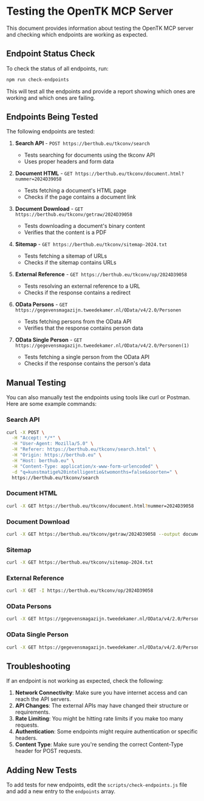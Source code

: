 # Testing the OpenTK MCP Server

This document provides information about testing the OpenTK MCP server and checking which endpoints are working as expected.

## Endpoint Status Check

To check the status of all endpoints, run:

```bash
npm run check-endpoints
```

This will test all the endpoints and provide a report showing which ones are working and which ones are failing.

## Endpoints Being Tested

The following endpoints are tested:

1. **Search API** - `POST https://berthub.eu/tkconv/search`
   - Tests searching for documents using the tkconv API
   - Uses proper headers and form data

2. **Document HTML** - `GET https://berthub.eu/tkconv/document.html?nummer=2024D39058`
   - Tests fetching a document's HTML page
   - Checks if the page contains a document link

3. **Document Download** - `GET https://berthub.eu/tkconv/getraw/2024D39058`
   - Tests downloading a document's binary content
   - Verifies that the content is a PDF

4. **Sitemap** - `GET https://berthub.eu/tkconv/sitemap-2024.txt`
   - Tests fetching a sitemap of URLs
   - Checks if the sitemap contains URLs

5. **External Reference** - `GET https://berthub.eu/tkconv/op/2024D39058`
   - Tests resolving an external reference to a URL
   - Checks if the response contains a redirect

6. **OData Persons** - `GET https://gegevensmagazijn.tweedekamer.nl/OData/v4/2.0/Personen`
   - Tests fetching persons from the OData API
   - Verifies that the response contains person data

7. **OData Single Person** - `GET https://gegevensmagazijn.tweedekamer.nl/OData/v4/2.0/Personen(1)`
   - Tests fetching a single person from the OData API
   - Checks if the response contains the person's data

## Manual Testing

You can also manually test the endpoints using tools like curl or Postman. Here are some example commands:

### Search API

```bash
curl -X POST \
  -H "Accept: */*" \
  -H "User-Agent: Mozilla/5.0" \
  -H "Referer: https://berthub.eu/tkconv/search.html" \
  -H "Origin: https://berthub.eu" \
  -H "Host: berthub.eu" \
  -H "Content-Type: application/x-www-form-urlencoded" \
  -d "q=kunstmatige%20intelligentie&twomonths=false&soorten=" \
  https://berthub.eu/tkconv/search
```

### Document HTML

```bash
curl -X GET https://berthub.eu/tkconv/document.html?nummer=2024D39058
```

### Document Download

```bash
curl -X GET https://berthub.eu/tkconv/getraw/2024D39058 --output document.pdf
```

### Sitemap

```bash
curl -X GET https://berthub.eu/tkconv/sitemap-2024.txt
```

### External Reference

```bash
curl -X GET -I https://berthub.eu/tkconv/op/2024D39058
```

### OData Persons

```bash
curl -X GET https://gegevensmagazijn.tweedekamer.nl/OData/v4/2.0/Personen?$top=5
```

### OData Single Person

```bash
curl -X GET https://gegevensmagazijn.tweedekamer.nl/OData/v4/2.0/Personen(1)
```

## Troubleshooting

If an endpoint is not working as expected, check the following:

1. **Network Connectivity**: Make sure you have internet access and can reach the API servers.
2. **API Changes**: The external APIs may have changed their structure or requirements.
3. **Rate Limiting**: You might be hitting rate limits if you make too many requests.
4. **Authentication**: Some endpoints might require authentication or specific headers.
5. **Content Type**: Make sure you're sending the correct Content-Type header for POST requests.

## Adding New Tests

To add tests for new endpoints, edit the `scripts/check-endpoints.js` file and add a new entry to the `endpoints` array.
